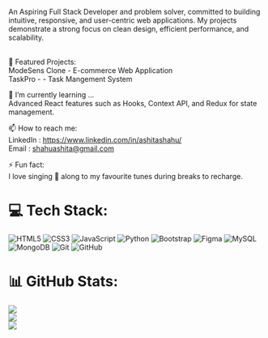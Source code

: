 

An Aspiring Full Stack Developer and problem solver, committed to building intuitive, responsive, and user-centric web applications. My projects demonstrate a strong focus on clean design, efficient performance, and scalability.<br><br>

🌟 Featured Projects:
<br>ModeSens Clone - E-commerce Web Application
<br>TaskPro - - Task Mangement System<br>

🌱 I’m currently learning ...<br>Advanced React features such as Hooks, Context API, and Redux for state management.<br>

📫 How to reach me:
<br>LinkedIn : https://www.linkedin.com/in/ashitashahu/
<br>Email : shahuashita@gmail.com<br>

⚡ Fun fact:
<br>I love singing 🎤 along to my favourite tunes during breaks to recharge.


# 💻 Tech Stack:
![HTML5](https://img.shields.io/badge/html5-%23E34F26.svg?style=for-the-badge&logo=html5&logoColor=white) ![CSS3](https://img.shields.io/badge/css3-%231572B6.svg?style=for-the-badge&logo=css3&logoColor=white) ![JavaScript](https://img.shields.io/badge/javascript-%23323330.svg?style=for-the-badge&logo=javascript&logoColor=%23F7DF1E) ![Python](https://img.shields.io/badge/python-3670A0?style=for-the-badge&logo=python&logoColor=ffdd54) ![Bootstrap](https://img.shields.io/badge/bootstrap-%238511FA.svg?style=for-the-badge&logo=bootstrap&logoColor=white) ![Figma](https://img.shields.io/badge/figma-%23F24E1E.svg?style=for-the-badge&logo=figma&logoColor=white) ![MySQL](https://img.shields.io/badge/mysql-4479A1.svg?style=for-the-badge&logo=mysql&logoColor=white) ![MongoDB](https://img.shields.io/badge/MongoDB-%234ea94b.svg?style=for-the-badge&logo=mongodb&logoColor=white) ![Git](https://img.shields.io/badge/git-%23F05033.svg?style=for-the-badge&logo=git&logoColor=white) ![GitHub](https://img.shields.io/badge/github-%23121011.svg?style=for-the-badge&logo=github&logoColor=white)
# 📊 GitHub Stats:
![](https://github-readme-stats.vercel.app/api?username=ashitashahu&theme=dark&hide_border=false&include_all_commits=false&count_private=false)<br/>
![](https://github-readme-streak-stats.herokuapp.com/?user=ashitashahu&theme=dark&hide_border=false)<br/>
![](https://github-readme-stats.vercel.app/api/top-langs/?username=ashitashahu&theme=dark&hide_border=false&include_all_commits=false&count_private=false&layout=compact)

<!-- Proudly created with GPRM ( https://gprm.itsvg.in ) -->
